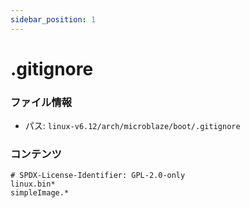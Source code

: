 ```yaml
---
sidebar_position: 1
---
```

# .gitignore

### ファイル情報

- パス: `linux-v6.12/arch/microblaze/boot/.gitignore`

### コンテンツ

```gitignore
# SPDX-License-Identifier: GPL-2.0-only
linux.bin*
simpleImage.*

```
